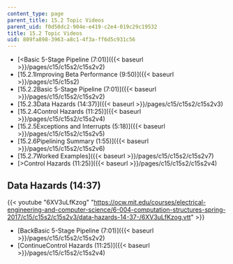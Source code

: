 ```yaml
---
content_type: page
parent_title: 15.2 Topic Videos
parent_uid: f0d50dc2-904e-e419-c2e4-019c29c19532
title: 15.2 Topic Videos
uid: 809fa898-3963-a8c1-4f3a-ff6d5c931c56
---
```


*   [<Basic 5-Stage Pipeline (7:01)]({{< baseurl >}}/pages/c15/c15s2/c15s2v2)
*   [15.2.1Improving Beta Performance (9:50)]({{< baseurl >}}/pages/c15/c15s2)
*   [15.2.2Basic 5-Stage Pipeline (7:01)]({{< baseurl >}}/pages/c15/c15s2/c15s2v2)
*   [15.2.3Data Hazards (14:37)]({{< baseurl >}}/pages/c15/c15s2/c15s2v3)
*   [15.2.4Control Hazards (11:25)]({{< baseurl >}}/pages/c15/c15s2/c15s2v4)
*   [15.2.5Exceptions and Interrupts (5:18)]({{< baseurl >}}/pages/c15/c15s2/c15s2v5)
*   [15.2.6Pipelining Summary (1:55)]({{< baseurl >}}/pages/c15/c15s2/c15s2v6)
*   [15.2.7Worked Examples]({{< baseurl >}}/pages/c15/c15s2/c15s2v7)
*   [\>Control Hazards (11:25)]({{< baseurl >}}/pages/c15/c15s2/c15s2v4)

Data Hazards (14:37)
--------------------

{{< youtube "6XV3uLfKzog" "https://ocw.mit.edu/courses/electrical-engineering-and-computer-science/6-004-computation-structures-spring-2017/c15/c15s2/c15s2v3/data-hazards-14-37-/6XV3uLfKzog.vtt" >}}

*   [BackBasic 5-Stage Pipeline (7:01)]({{< baseurl >}}/pages/c15/c15s2/c15s2v2)
*   [ContinueControl Hazards (11:25)]({{< baseurl >}}/pages/c15/c15s2/c15s2v4)
